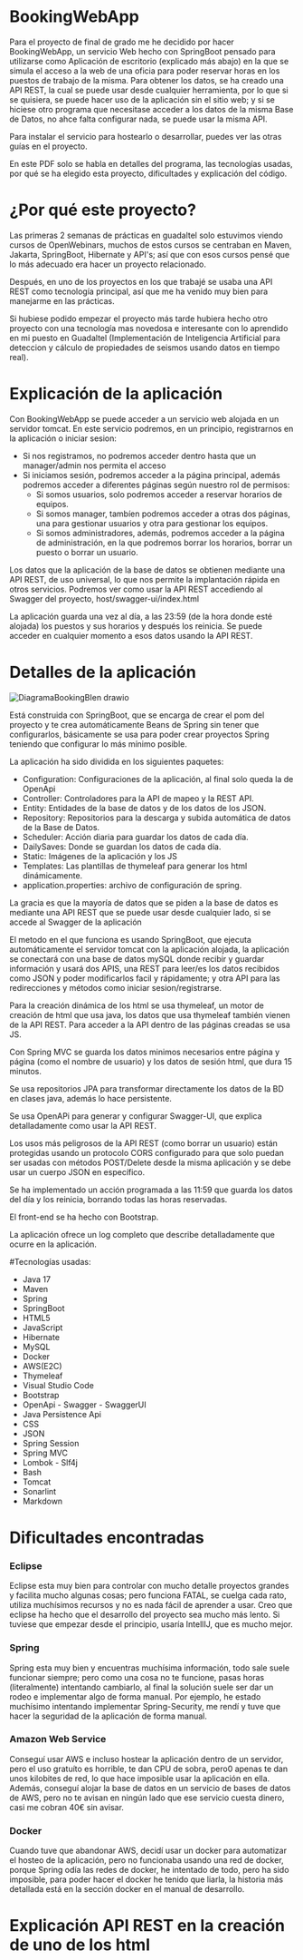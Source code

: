 # BookingWebApp
Para el proyecto de final de grado me he decidido por hacer BookingWebApp, un servicio Web hecho con SpringBoot pensado para utilizarse como Aplicación de escritorio (explicado más abajo) en la que se simula el acceso a la web de una oficia para poder reservar
horas en los puestos de trabajo de la misma. Para obtener los datos, se ha creado una API REST, la cual se puede usar desde cualquier herramienta, por lo que si se quisiera, se puede hacer uso de la aplicación sin el sitio web;  y si se hiciese
otro programa que necesitase acceder a los datos de la misma Base de Datos, no ahce falta configurar nada, se puede usar la misma API.

Para instalar el servicio para hostearlo o desarrollar, puedes ver las otras guías en el proyecto.

En este PDF solo se habla en detalles del programa, las tecnologías usadas, por qué se ha elegido esta proyecto, dificultades y explicación del código.

# ¿Por qué este proyecto?
Las primeras 2 semanas de prácticas en guadaltel solo estuvimos viendo cursos de OpenWebinars, muchos de estos cursos se centraban en Maven, Jakarta, SpringBoot, Hibernate y API's; así que con esos cursos pensé que lo más adecuado era hacer un proyecto relacionado.

Después, en uno de los proyectos en los que trabajé se usaba una API REST como tecnología principal, así que me ha venido muy bien para manejarme en las prácticas.

Si hubiese podido empezar el proyecto más tarde hubiera hecho otro proyecto con una tecnología mas novedosa e interesante con lo aprendido en mi puesto en Guadaltel (Implementación de Inteligencia Artificial
para deteccion y cálculo de propiedades de seismos usando datos en tiempo real).


# Explicación de la aplicación
Con BookingWebApp se puede acceder a un servicio web alojada en un servidor tomcat.
En este servicio podremos, en un principio, registrarnos en la aplicación o iniciar sesion:
- Si nos registramos, no podremos acceder dentro hasta que un manager/admin nos permita el acceso
- Si iniciamos sesión, podremos acceder a la página principal, además podremos acceder a diferentes páginas según nuestro rol de permisos:
  - Si somos usuarios, solo podremos acceder a reservar horarios de equipos.
  - Si somos manager, tambíen podremos acceder a otras dos páginas, una para gestionar usuarios y otra para gestionar los equipos.
  - Si somos administradores, además, podremos acceder a la página de administración, en la que podremos borrar los horarios, borrar un puesto o borrar un usuario.

Los datos que la aplicación de la base de datos se obtienen mediante una API REST, de uso universal, lo que nos permite la implantación rápida en otros servicios. Podremos ver como usar la API REST accediendo al Swagger del proyecto,
host/swagger-ui/index.html

La aplicación guarda una vez al día, a las 23:59 (de la hora donde esté alojada) los puestos y sus horarios y después los reinicia. Se puede acceder en cualquier momento a esos datos usando la API REST.



# Detalles de la aplicación

![DiagramaBookingBIen drawio](https://github.com/DanielMartinPerezdeLeon/ProyectoFG/assets/114756164/5c74c312-1ec9-4272-b638-88348412c674)

Está construida con SpringBoot, que se encarga de crear el pom del proyecto y te crea automáticamente Beans de Spring sin tener que configurarlos, básicamente se usa para poder crear proyectos Spring teniendo que configurar lo más mínimo posible.

La aplicación ha sido dividida en los siguientes paquetes:
  - Configuration: Configuraciones de la aplicación, al final solo queda la de OpenApi
  - Controller: Controladores para la API de mapeo y la REST API.
  - Entity: Entidades de la base de datos y de los datos de los JSON.
  - Repository: Repositorios para la descarga y subida automática de datos de la Base de Datos.
  - Scheduler: Acción diaria para guardar los datos de cada día.
  - DailySaves: Donde se guardan los datos de cada día.
  - Static: Imágenes de la aplicación y los JS
  - Templates: Las plantillas de thymeleaf para generar los html dinámicamente. 
  - application.properties: archivo de configuración de spring.

La gracia es que la mayoría de datos que se piden a la base de datos es mediante una API REST que se puede usar desde cualquier lado, si se accede al Swagger de la aplicación 

El metodo en el que funciona es usando SpringBoot, que ejecuta automáticamente el servidor tomcat con la aplicación alojada, la aplicación se conectará con una base de datos mySQL donde recibir y guardar información y
usará dos APIS, una REST para leer/es los datos recibidos como JSON y poder modificarlos facil y rápidamente; y otra API para las redirecciones y métodos como iniciar sesion/registrarse.

Para la creación dinámica de los html se usa thymeleaf, un motor de creación de html que usa java, los datos que usa thymeleaf también vienen de la API REST. Para acceder a la API dentro de las páginas creadas se usa JS.

Con Spring MVC se guarda los datos minimos necesarios entre página y página (como el nombre de usuario) y los datos de sesión html, que dura 15 minutos.

Se usa repositorios JPA para transformar directamente los datos de la BD en clases java, además lo hace persistente.

Se usa OpenAPi para generar y configurar Swagger-UI, que explica detalladamente como usar la API REST.

Los usos más peligrosos de la API REST (como borrar un usuario) están protegidas usando un protocolo CORS configurado para que solo puedan ser usadas con métodos POST/Delete desde la misma aplicación y se debe usar un cuerpo JSON en específico.

Se ha implementado un acción programada a las 11:59 que guarda los datos del día y los reinicia, borrando todas las horas reservadas.

El front-end se ha hecho con Bootstrap.

La aplicación ofrece un log completo que describe detalladamente que ocurre en la aplicación.




#Tecnologías usadas:
  - Java 17
  - Maven
  - Spring
  - SpringBoot
  - HTML5
  - JavaScript
  - Hibernate
  - MySQL
  - Docker
  - AWS(E2C)
  - Thymeleaf
  - Visual Studio Code
  - Bootstrap
  - OpenApi - Swagger - SwaggerUI
  - Java Persistence Api
  - CSS
  - JSON
  - Spring Session 
  - Spring MVC
  - Lombok - Slf4j
  - Bash
  - Tomcat
  - Sonarlint
  - Markdown


# Dificultades encontradas

### Eclipse
  Eclipse esta muy bien para controlar con mucho detalle proyectos grandes y facilita mucho algunas cosas; pero funciona FATAL, se cuelga cada rato, utiliza muchísimos recursos y no es nada fácil de aprender a usar. Creo que eclipse ha hecho que el desarrollo del proyecto sea mucho más lento. Si tuviese que empezar desde el principio, usaría IntellIJ, que es mucho mejor.
  
### Spring
  Spring esta muy bien y encuentras muchísima información, todo sale suele funcionar siempre; pero como una cosa no te funcione, pasas horas (literalmente) intentando cambiarlo, al final la solución suele ser dar un rodeo e implementar algo de forma manual. Por ejemplo, he estado muchísimo intentando implementar Spring-Security, me rendí y tuve que hacer la seguridad de la aplicación de forma manual.
  
### Amazon Web Service
  Conseguí usar AWS e incluso hostear la aplicación dentro de un servidor, pero el uso gratuíto es horrible, te dan CPU de sobra, pero0 apenas te dan unos kilobites de red, lo que hace imposible usar la aplicación en ella. Además, conseguí alojar la base de datos en un servicio de bases de datos de AWS, pero no te avisan en ningún lado que ese servicio cuesta dinero, casi me cobran 40€ sin avisar.
  
### Docker
  Cuando tuve que abandonar AWS, decidí usar un docker para automatizar el hosteo de la aplicación, pero no funcionaba usando una red de docker, porque Spring odía las redes de docker, he intentado de todo, pero ha sido imposible, para poder hacer el docker he tenido que liarla, la historia más detallada está en la sección docker en el manual de desarrollo.
  


# Explicación API REST en la creación de uno de los html

